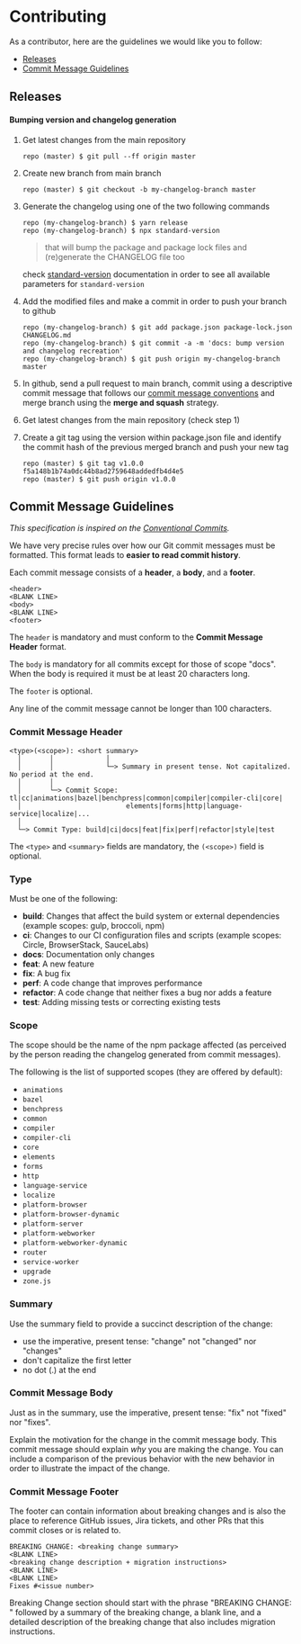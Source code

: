 # Contributing

As a contributor, here are the guidelines we would like you to follow:

 - [Releases](#releases)
 - [Commit Message Guidelines](#commit)

## <a name="releases"></a> Releases

#### Bumping version and changelog generation

1. Get latest changes from the main repository
    ```shell
    repo (master) $ git pull --ff origin master
    ```

2. Create new branch from main branch
    ```shell
    repo (master) $ git checkout -b my-changelog-branch master
    ```

3. Generate the changelog using one of the two following commands
    ```shell
    repo (my-changelog-branch) $ yarn release
    repo (my-changelog-branch) $ npx standard-version
    ```
    >that will bump the package and package lock files and (re)generate the CHANGELOG file too

    check [standard-version][standard-version] documentation in order to see all available parameters for `standard-version`

4. Add the modified files and make a commit in order to push your branch to github
    ```shell
    repo (my-changelog-branch) $ git add package.json package-lock.json CHANGELOG.md
    repo (my-changelog-branch) $ git commit -a -m 'docs: bump version and changelog recreation'
    repo (my-changelog-branch) $ git push origin my-changelog-branch master
    ```

5. In github, send a pull request to main branch, commit using a descriptive commit message that follows our [commit message conventions](#commit) and merge branch using the **merge and squash** strategy. 

6. Get latest changes from the main repository (check step 1)

7. Create a git tag using the version within package.json file and identify the commit hash of the previous merged branch and push your new tag
    ```shell
    repo (master) $ git tag v1.0.0 f5a148b1b74a0dc44b8ad2759648addedfb4d4e5
    repo (master) $ git push origin v1.0.0
    ```

## <a name="commit"></a> Commit Message Guidelines

*This specification is inspired on the [Conventional Commits][commit-message-format].*

We have very precise rules over how our Git commit messages must be formatted.
This format leads to **easier to read commit history**.

Each commit message consists of a **header**, a **body**, and a **footer**.

```
<header>
<BLANK LINE>
<body>
<BLANK LINE>
<footer>
```

The `header` is mandatory and must conform to the **Commit Message Header** format.

The `body` is mandatory for all commits except for those of scope "docs".
When the body is required it must be at least 20 characters long.

The `footer` is optional.

Any line of the commit message cannot be longer than 100 characters.


### Commit Message Header

```
<type>(<scope>): <short summary>
  │       │             │
  │       │             └─> Summary in present tense. Not capitalized. No period at the end.
  │       │
  │       └─> Commit Scope: tl|cc|animations|bazel|benchpress|common|compiler|compiler-cli|core|
  │                          elements|forms|http|language-service|localize|...
  │
  └─> Commit Type: build|ci|docs|feat|fix|perf|refactor|style|test
```

The `<type>` and `<summary>` fields are mandatory, the `(<scope>)` field is optional.


### Type

Must be one of the following:

* **build**: Changes that affect the build system or external dependencies (example scopes: gulp, broccoli, npm)
* **ci**: Changes to our CI configuration files and scripts (example scopes: Circle, BrowserStack, SauceLabs)
* **docs**: Documentation only changes
* **feat**: A new feature
* **fix**: A bug fix
* **perf**: A code change that improves performance
* **refactor**: A code change that neither fixes a bug nor adds a feature
* **test**: Adding missing tests or correcting existing tests


### Scope
The scope should be the name of the npm package affected (as perceived by the person reading the changelog generated from commit messages).

The following is the list of supported scopes (they are offered by default):

* `animations`
* `bazel`
* `benchpress`
* `common`
* `compiler`
* `compiler-cli`
* `core`
* `elements`
* `forms`
* `http`
* `language-service`
* `localize`
* `platform-browser`
* `platform-browser-dynamic`
* `platform-server`
* `platform-webworker`
* `platform-webworker-dynamic`
* `router`
* `service-worker`
* `upgrade`
* `zone.js`

### Summary

Use the summary field to provide a succinct description of the change:

* use the imperative, present tense: "change" not "changed" nor "changes"
* don't capitalize the first letter
* no dot (.) at the end


### Commit Message Body

Just as in the summary, use the imperative, present tense: "fix" not "fixed" nor "fixes".

Explain the motivation for the change in the commit message body. This commit message should explain _why_ you are making the change.
You can include a comparison of the previous behavior with the new behavior in order to illustrate the impact of the change.


### Commit Message Footer

The footer can contain information about breaking changes and is also the place to reference GitHub issues, Jira tickets, and other PRs that this commit closes or is related to.

```
BREAKING CHANGE: <breaking change summary>
<BLANK LINE>
<breaking change description + migration instructions>
<BLANK LINE>
<BLANK LINE>
Fixes #<issue number>
```

Breaking Change section should start with the phrase "BREAKING CHANGE: " followed by a summary of the breaking change, a blank line, and a detailed description of the breaking change that also includes migration instructions.

[commit-message-format]: https://www.conventionalcommits.org/en/v1.0.0/
[standard-version]: https://github.com/conventional-changelog/standard-version
